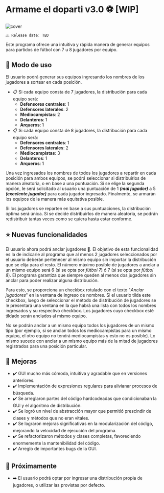 # Armame el doparti v3.0 ⚽ [WIP]

![cover](https://user-images.githubusercontent.com/66426042/128075498-7262e772-3746-4ef3-9f4a-3d9820e8cd4f.jpg)

```
🔜 Release date: TBD
```

Este programa ofrece una intuitiva y rápida manera de generar equipos para partidos de fútbol con 7 u 8 jugadores por equipo.

## 📝 Modo de uso

El usuario podrá generar sus equipos ingresando los nombres de los jugadores a sortear en cada posición.

- 📋 Si cada equipo consta de 7 jugadores, la distribución para cada equipo será:
  - **Defensores centrales**: 1
  - **Defensores laterales**: 2
  - **Mediocampistas**: 2
  - **Delanteros**: 1
  - **Arqueros**: 1
- 📋 Si cada equipo consta de 8 jugadores, la distribución para cada equipo será:
  - **Defensores centrales**: 1
  - **Defensores laterales**: 2
  - **Mediocampistas**: 3
  - **Delanteros**: 1
  - **Arqueros**: 1

Una vez ingresados los nombres de todos los jugadores a repartir en cada posición para ambos equipos, se podrá seleccionar si distribuirlos de manera aleatoria, o en base a una puntuación. Si se elige la segunda opción, le será solicitado al usuario una puntuación de 1 ***(mal jugador)*** a 5 ***(excelente jugador)*** para cada jugador ingresado. Finalmente, se armarán los equipos de la manera más equitativa posible.

Si los jugadores se reparten en base a sus puntuaciones, la distribución óptima será única. Si se decide distribuirlos de manera aleatoria, se podrán redistribuir tantas veces como se quiera hasta estar conforme.

## ⭐ Nuevas funcionalidades

El usuario ahora podrá anclar jugadores 🔗. El objetivo de esta funcionalidad es la de indicarle al programa que al menos 2 jugadores seleccionados por el usuario deberán pertenecer al mismo equipo sin importar la distribución que se elija para el resto. El número máximo posible de jugadores a anclar a un mismo equipo será 6 (si se opta por *fútbol 7*) ó 7 (si se opta por *fútbol 8*). El programa garantiza que siempre queden al menos dos jugadores sin anclar para poder realizar alguna distribución.

Para esto, se proporciona un checkbox rotulado con el texto "*Anclar jugadores*" en la ventana de ingreso de nombres. Si el usuario tilda este checkbox, luego de seleccionar el método de distribución de jugadores se le presentará una ventana en la que habrá una lista con todos los nombres ingresados y su respectivo checkbox. Los jugadores cuyo checkbox esté tildado serán anclados al mismo equipo.

No se podrán anclar a un mismo equipo todos los jugadores de un mismo tipo (por ejemplo, si se anclan todos los mediocampistas para un mismo equipo, el otro equipo no tendrá mediocampistas y esto no es posible). Lo mismo sucede con anclar a un mismo equipo más de la mitad de jugadores registrados para una posición particular.

## 🔧 Mejoras

- ✔️ GUI mucho más cómoda, intuitiva y agradable que en versiones anteriores.
- ✔️ Implementación de expresiones regulares para alivianar procesos de búsqueda.
- ✔️ Se arreglaron partes del código hardcodeadas que condicionaban la GUI y el algoritmo de distribución.
- ✔️ Se logró un nivel de abstracción mayor que permitió prescindir de clases y métodos que no eran vitales.
- ✔️ Se lograron mejoras significativas en la modularización del código, mejorando la velocidad de ejecución del programa.
- ✔️ Se refactorizaron métodos y clases completas, favoreciendo enormemente la mantenibilidad del código.
- ✔️ Arreglo de importantes bugs de la GUI.

## 📅 Próximamente
- ➡️ El usuario podrá optar por ingresar una distribución propia de jugadores, o utilizar las provistas por defecto.